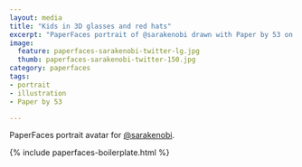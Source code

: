```yaml
---
layout: media
title: "Kids in 3D glasses and red hats"
excerpt: "PaperFaces portrait of @sarakenobi drawn with Paper by 53 on an iPad."
image: 
  feature: paperfaces-sarakenobi-twitter-lg.jpg
  thumb: paperfaces-sarakenobi-twitter-150.jpg
category: paperfaces
tags: 
- portrait
- illustration
- Paper by 53

---
```


PaperFaces portrait avatar for [@sarakenobi](http://twitter.com/sarakenobi).

{% include paperfaces-boilerplate.html %}